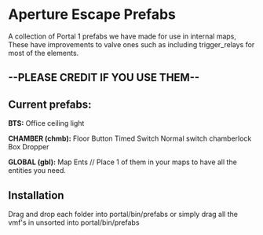 # Aperture Escape Prefabs
A collection of Portal 1 prefabs we have made for use in internal maps,
These have improvements to valve ones such as including trigger_relays for most of the elements.

## --PLEASE CREDIT IF YOU USE THEM--


## Current prefabs:

**BTS:**
Office ceiling light

**CHAMBER (chmb):**
Floor Button
Timed Switch
Normal switch
chamberlock
Box Dropper

**GLOBAL (gbl):**
Map Ents // Place 1 of them in your maps to have all the entities you need.

## Installation
Drag and drop each folder into portal/bin/prefabs or simply drag all the vmf's in unsorted into portal/bin/prefabs
